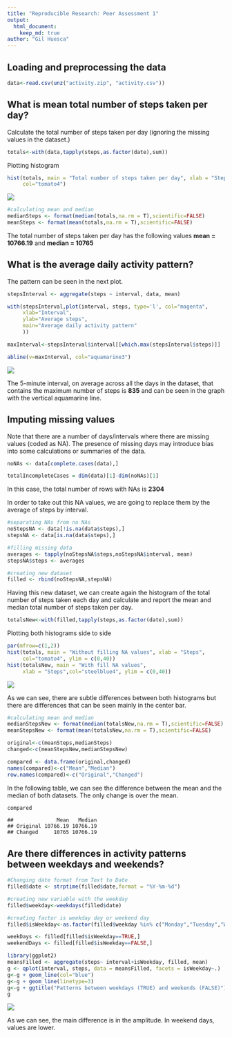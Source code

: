 ```yaml
---
title: "Reproducible Research: Peer Assessment 1"
output: 
  html_document:
    keep_md: true
author: "Gil Huesca"
---
```


## Loading and preprocessing the data

```r
data<-read.csv(unz("activity.zip", "activity.csv"))
```

## What is mean total number of steps taken per day?

Calculate the total number of steps taken per day (ignoring the missing values in the dataset.)

```r
totals<-with(data,tapply(steps,as.factor(date),sum))
```

Plotting histogram

```r
hist(totals, main = "Total number of steps taken per day", xlab = "Steps",
     col="tomato4")
```

![](PA1_template_files/figure-html/histogram1-1.png)<!-- -->

```r
#calculating mean and median
medianSteps <- format(median(totals,na.rm = T),scientific=FALSE)
meanSteps <- format(mean(totals,na.rm = T),scientific=FALSE)
```

The total number of steps taken per day has the following values **mean = 10766.19** and **median = 10765**

## What is the average daily activity pattern?

The pattern can be seen in the next plot.


```r
stepsInterval <- aggregate(steps ~ interval, data, mean)

with(stepsInterval,plot(interval, steps, type='l', col="magenta", 
     xlab="Interval", 
     ylab="Average steps",
     main="Average daily activity pattern"
     ))

maxInterval<-stepsInterval$interval[[which.max(stepsInterval$steps)]]

abline(v=maxInterval, col="aquamarine3")
```

![](PA1_template_files/figure-html/plot2-1.png)<!-- -->

The 5-minute interval, on average across all the days in the dataset, that contains the maximum number of steps is **835** and can be seen in the graph with the vertical aquamarine line.

## Imputing missing values

Note that there are a number of days/intervals where there are missing values (coded as NA). The presence of missing days may introduce bias into some calculations or summaries of the data.  


```r
noNAs <- data[complete.cases(data),]

totalIncompleteCases = dim(data)[1]-dim(noNAs)[1]
```

In this case, the total number of rows with NAs is **2304** 

In order to take out this NA values, we are going to replace them by the average of steps by interval.


```r
#separating NAs from no NAs
noStepsNA <- data[!is.na(data$steps),]
stepsNA <- data[is.na(data$steps),]

#filling missing data
averages <- tapply(noStepsNA$steps,noStepsNA$interval, mean)
stepsNA$steps <- averages

#creating new dataset
filled <- rbind(noStepsNA,stepsNA)
```

Having this new dataset, we can create again the histogram of the total number of steps taken each day and calculate and report the mean and median total number of steps taken per day.


```r
totalsNew<-with(filled,tapply(steps,as.factor(date),sum))
```

Plotting both histograms side to side

```r
par(mfrow=c(1,2))
hist(totals, main = "Without filling NA values", xlab = "Steps",
     col="tomato4", ylim = c(0,40))
hist(totalsNew, main = "With fill NA values", 
     xlab = "Steps",col="steelblue4", ylim = c(0,40))
```

![](PA1_template_files/figure-html/histograms3-1.png)<!-- -->

As we can see, there are subtle differences between both histograms but there are differences that can be seen mainly in the center bar.



```r
#calculating mean and median
medianStepsNew <- format(median(totalsNew,na.rm = T),scientific=FALSE)
meanStepsNew <- format(mean(totalsNew,na.rm = T),scientific=FALSE)

original<-c(meanSteps,medianSteps)
changed<-c(meanStepsNew,medianStepsNew)

compared <- data.frame(original,changed)
names(compared)<-c("Mean","Median")
row.names(compared)<-c("Original","Changed")
```

In the following table, we can see the difference between the mean and the median of both datasets. The only change is over the mean.


```r
compared
```

```
##              Mean   Median
## Original 10766.19 10766.19
## Changed     10765 10766.19
```

## Are there differences in activity patterns between weekdays and weekends?



```r
#Changing date format from Text to Date
filled$date <- strptime(filled$date,format = "%Y-%m-%d")

#creating new variable with the weekday
filled$weekday<-weekdays(filled$date)

#creating factor is weekday day or weekend day
filled$isWeekday<-as.factor(filled$weekday %in% c("Monday","Tuesday","Wednesday","Thursday","Friday"))

weekDays <- filled[filled$isWeekday==TRUE,]
weekendDays <- filled[filled$isWeekday==FALSE,]

library(ggplot2)
meansFilled <- aggregate(steps~ interval+isWeekday, filled, mean)
g <- qplot(interval, steps, data = meansFilled, facets = isWeekday~.)
g<-g + geom_line(col="blue")
g<-g + geom_line(linetype=3)
g<-g + ggtitle("Patterns between weekdays (TRUE) and weekends (FALSE)")
g
```

![](PA1_template_files/figure-html/plots4-1.png)<!-- -->

As we can see, the main difference is in the amplitude. In weekend days, values are lower.
